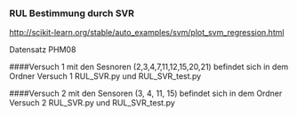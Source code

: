 ### RUL Bestimmung durch SVR

http://scikit-learn.org/stable/auto_examples/svm/plot_svm_regression.html

Datensatz PHM08

####Versuch 1 
mit den Sesnoren (2,3,4,7,11,12,15,20,21) befindet sich in dem Ordner Versuch 1
RUL_SVR.py und RUL_SVR_test.py

####Versuch 2 
mit den Sensoren (3, 4, 11, 15) befindet sich in dem Ordner Versuch 2
RUL_SVR.py und RUL_SVR_test.py
